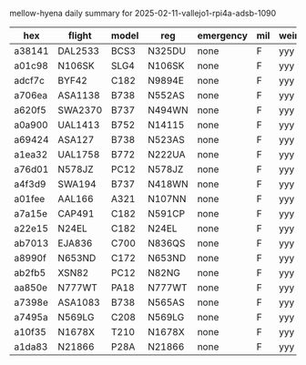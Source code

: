 mellow-hyena daily summary for 2025-02-11-vallejo1-rpi4a-adsb-1090

|hex|flight|model|reg|emergency|mil|weirdo|
|--|--|--|--|--|--|--|
|a38141|DAL2533|BCS3|N325DU|none|F|yyy|
|a01c98|N106SK|SLG4|N106SK|none|F|yyy|
|adcf7c|BYF42|C182|N9894E|none|F|yyy|
|a706ea|ASA1138|B738|N552AS|none|F|yyy|
|a620f5|SWA2370|B737|N494WN|none|F|yyy|
|a0a900|UAL1413|B752|N14115|none|F|yyy|
|a69424|ASA127|B738|N523AS|none|F|yyy|
|a1ea32|UAL1758|B772|N222UA|none|F|yyy|
|a76d01|N578JZ|PC12|N578JZ|none|F|yyy|
|a4f3d9|SWA194|B737|N418WN|none|F|yyy|
|a01fee|AAL166|A321|N107NN|none|F|yyy|
|a7a15e|CAP491|C182|N591CP|none|F|yyy|
|a22e15|N24EL|C182|N24EL|none|F|yyy|
|ab7013|EJA836|C700|N836QS|none|F|yyy|
|a8990f|N653ND|C172|N653ND|none|F|yyy|
|ab2fb5|XSN82|PC12|N82NG|none|F|yyy|
|aa850e|N777WT|PA18|N777WT|none|F|yyy|
|a7398e|ASA1083|B738|N565AS|none|F|yyy|
|a7495a|N569LG|C208|N569LG|none|F|yyy|
|a10f35|N1678X|T210|N1678X|none|F|yyy|
|a1da83|N21866|P28A|N21866|none|F|yyy|
